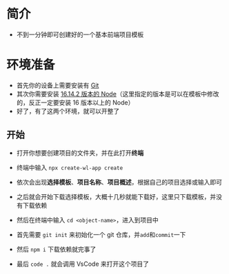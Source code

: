 # 简介

- 不到一分钟即可创建好的一个基本前端项目模板

# 环境准备

- 首先你的设备上需要安装有 [Git](https://git-scm.com/)
- 其次你需要安装 [16.14.2 版本的 Node](https://nodejs.org/dist/v16.14.2/)（这里指定的版本是可以在模板中修改的，反正一定要安装 16 版本以上的 Node）
- 好了，有了这两个环境，就可以开整了

## 开始

- 打开你想要创建项目的文件夹，并在此打开**终端**

- 终端中输入 `npx create-wl-app create`

- 依次会出现**选择模板**、**项目名称**、**项目概述**，根据自己的项目选择或输入即可
- 之后就会开始下载选择模板，大概十几秒就能下载好，这里只下载模板，并没有下载依赖
- 然后在终端中输入 `cd <object-name>`，进入到项目中
- 首先需要 `git init` 来初始化一个 git 仓库，并`add`和`commit`一下
- 然后 `npm i` 下载依赖就完事了
- 最后 `code .` 就会调用 VsCode 来打开这个项目了
